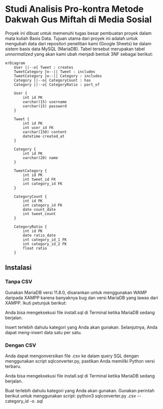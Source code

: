 # Studi Analisis Pro-kontra Metode Dakwah Gus Miftah di Media Sosial

Proyek ini dibuat untuk memenuhi tugas besar pembuatan proyek dalam mata kuliah Basis Data. Tujuan utama dari proyek ini adalah untuk mengubah data dari repositori penelitian kami (Google Sheets) ke dalam sistem basis data MySQL (MariaDB). Tabel tersebut merupakan tabel <i>unnormalized</i> yang akan kami ubah menjadi bentuk 3NF sebagai berikut:

```mermaid
erDiagram
    User ||--o{ Tweet : creates
    TweetCategory }o--|| Tweet : includes
    TweetCategory }o--|| Category : includes
    Category ||--o{ CategoryCount : has
    Category ||--o{ CategoryRatio : part_of

    User {
        int id PK
        varchar(15) username
        varchar(15) password
    }

    Tweet {
        int id PK
        int user_id FK
        varchar(150) content
        datetime created_at
    }

    Category {
        int id PK
        varchar(20) name
    }

    TweetCategory {
        int id PK
        int tweet_id FK
        int category_id FK
    }

    CategoryCount {
        int id PK
        int category_id FK
        date count_date
        int tweet_count
    }

    CategoryRatio {
        int id PK
        date ratio_date
        int category_id_1 FK
        int category_id_2 FK
        float ratio
    }
```

## Instalasi

### Tanpa CSV
Gunakan MariaDB versi 11.8.0, disarankan untuk menggunakan WAMP daripada XAMPP karena banyaknya bug dan versi MariaDB yang lawas dari XAMPP. Ikuti petunjuk berikut:

Anda bisa mengeksekusi file install.sql di Terminal ketika MariaDB sedang berjalan.

Insert terlebih dahulu kategori yang Anda akan gunakan. Selanjutnya, Anda dapat meng-insert data satu per satu.

### Dengan CSV
Anda dapat mengonversikan file .csv ke dalam query SQL dengan menggunakan script sqlconverter.py, pastikan Anda memiliki Python versi terbaru.

Anda bisa mengeksekusi file install.sql di Terminal ketika MariaDB sedang berjalan. 

Buat terlebih dahulu kategori yang Anda akan gunakan. Gunakan perintah berikut untuk menggunakan script:
python3 sqlconverter.py <nama file>.csv <nama database> --category_id <sesuai data id dari tabel Category> -o <nama file>.sql